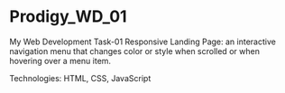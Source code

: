# Prodigy_WD_01
My Web Development Task-01
Responsive Landing Page:
an interactive navigation menu that changes color or style when scrolled or when hovering over a menu item.

Technologies: HTML, CSS, JavaScript
